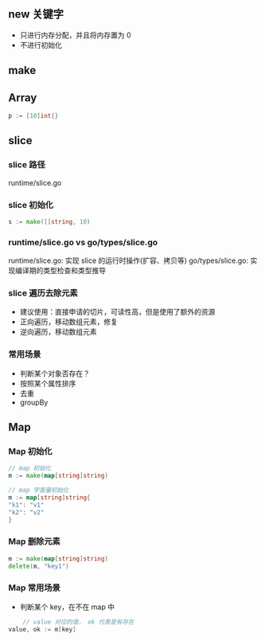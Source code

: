## new 关键字

- 只进行内存分配，并且将内存置为 0
- 不进行初始化

## make

## Array

 ```go
p := [10]int{}
```

## slice

### slice 路径

runtime/slice.go

### slice 初始化

```go
s := make([]string, 10)
```

### runtime/slice.go vs  go/types/slice.go

runtime/slice.go: 实现 slice 的运行时操作(扩容、拷贝等)
go/types/slice.go: 实现编译期的类型检查和类型推导

### slice 遍历去除元素

- 建议使用：直接申请的切片，可读性高，但是使用了额外的资源
- 正向遍历，移动数组元素，修复
- 逆向遍历，移动数组元素

### 常用场景
- 判断某个对象否存在？
- 按照某个属性排序
- 去重
- groupBy

## Map

### Map 初始化

```go
// map 初始化
m := make(map[string]string)

// map 字面量初始化
m := map[string]string{
"k1": "v1"
"k2": "v2"
}

```

### Map 删除元素

```go
m := make(map[string]string)
delete(m, "key1")

```

### Map 常用场景
- 判断某个 key，在不在 map 中
```go
    // value 对应的值， ok 代表是有存在
value, ok := m[key]

```






